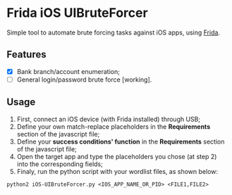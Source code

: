 # Frida iOS UIBruteForcer

Simple tool to automate brute forcing tasks against iOS apps, using [Frida](https://www.frida.re).

## Features

- [x] Bank branch/account enumeration;
- [ ] General login/password brute force [working].

## Usage

1. First, connect an iOS device (with Frida installed) through USB;
2. Define your own match-replace placeholders in the **Requirements** section of the javascript file;
3. Define your **success conditions' function** in the **Requirements** section of the javascript file;
4. Open the target app and type the placeholders you chose (at step 2) into the corresponding fields;
5. Finaly, run the python script with your wordlist files, as shown below:
```
python2 iOS-UIBruteForcer.py <IOS_APP_NAME_OR_PID> <FILE1,FILE2>
```
